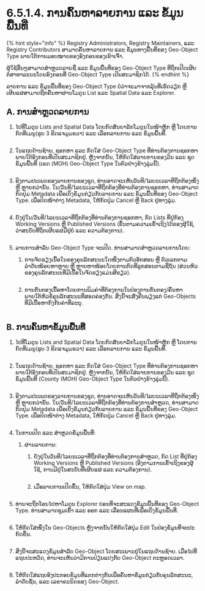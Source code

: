 # 6.5.1.4. ການຄົ້ນຫາລາຍການ ແລະ ຂໍ້ມູນພື້ນທີ່

{% hint style="info" %}
Registry Administrators, Registry Maintainers, ແລະ Registry Contributors ສາມາດຄົ້ນຫາລາຍການ ແລະ ຂໍ້ມູນທາງພື້ນທີ່ຂອງ Geo-Object Type ພາຍໃຕ້ການມອບໝາຍຂອງອົງກອນຂອງເຂົາເຈົ້າ.

ຜູ້ໃຊ້ອື່ນໆສາມາດສຳຫຼວດລາຍຊື່ ແລະ ຂໍ້ມູນພື້ນທີ່ຂອງ Geo-Object Type ທີ່ຖືກເປີດເຜີຍຕໍ່ສາທາລະນະໂດຍອົງກອນທີ່ Geo-Object Type ເປັນສະມາຊິກໄດ້.
{% endhint %}

ລາຍການ ແລະ ຂໍ້ມູນພື້ນທີ່ຂອງ Geo-Object Type ບໍ່ວ່າຈະມາຈາກລຸ້ນທີ່ເຮັດວຽກ ຫຼື ເຜີຍແຜ່ສາມາດຖືກຄົ້ນຫາຜ່ານໂມດູນ List ແລະ Spatial Data ແລະ Explorer.

## **A. ການສຳຫຼວດລາຍການ**

1.  ໄປທີ່ໂມດູນ Lists and Spatial Data ໂດຍກົດສັນຍາລັກໂມດູນໃນໜ້າຫຼັກ ຫຼື ໂດຍການກົດທີ່ເມນູ(ຮູບ 3 ຂີດແຈມູມຂວາ) ແລະ ເລືອກລາຍການ ແລະ ຂໍ້ມູນພື້ນທີ່.

    <figure><img src="../../../../../.gitbook/assets/image (19) (1) (1).png" alt=""><figcaption></figcaption></figure>
2.  ໃນແຖບດ້ານຊ້າຍ, ຊອກຫາ ແລະ ກົດໃສ່ Geo-Object Type ທີ່ທ່ານຕ້ອງການຊອກຫາພາຍໃຕ້ອົງກອນທີ່ເປັນສະມາຊິກຢູ່. ຫຼັງຈາກນັ້ນ, ໃຫ້ກົດໃສ່ລາຍການຂອງມັນ ແລະ ຊຸດຂໍ້ມູນພື້ນທີ່ (ເຂດ (MOH) Geo-Object Type ໃນຕົວຢ່າງຂ້າງລຸ່ມນີ້).

    <figure><img src="../../../../../.gitbook/assets/image (3) (1) (3).png" alt=""><figcaption></figcaption></figure>
3.  ອີງຕາມປະເພດຂອງລາຍການຂອງຊຸດ, ທ່ານອາດຈະເຫັນວັນທີ/ໄລຍະເວລາທີ່ຖືກຕ້ອງໜຶ່ງ ຫຼື ຫຼາຍກວ່ານັ້ນ. ໃນ/ວັນທີ/ໄລຍະເວລາທີ່ຖືກຕ້ອງທີ່ທ່ານຕ້ອງການຊອກຫາ, ທ່ານສາມາດກົດປຸ່ມ Metadata ເພື່ອເບິ່ງຂໍ້ມູນກ່ຽວກັບລາຍການ ແລະ ຂໍ້ມູນພື້ນທີ່ຂອງ Geo-Object Type. ເພື່ອປິດໜ້າຕ່າງ Metadata, ໃຫ້ກົດປຸ່ມ Cancel ຫຼື Back ຢູ່ທາງລຸ່ມ.

    <figure><img src="../../../../../.gitbook/assets/image (19) (2).png" alt=""><figcaption></figcaption></figure>
4.  ຍັງຢູ່ໃນ/ວັນທີ/ໄລຍະເວລາທີ່ຖືກຕ້ອງທີ່ທ່ານຕ້ອງການຊອກຫາ, ກົດ Lists ທີ່ຢູ່ກ້ອງ Working Versions ຫຼື Published Versions (ຂຶ້ນຕາມຄວາມເຂົ້າເຖິງໄດ້ຂອງຜູ້ໃຊ້, ວ່າສະບັບທີ່ຖືກເຜີຍແຜ່ມີ່ຢູ່ບໍ່ ແລະ ຄວາມຕ້ອງການ).

    <figure><img src="../../../../../.gitbook/assets/image (15) (3).png" alt=""><figcaption></figcaption></figure>
5. ລາຍການສໍາລັບ Geo-Object Type ຈະເປີດ. ທ່ານ​ສາ​ມາດ​ສໍາ​ຫຼວດ​​ລາຍ​ການ​ໂດຍ​:
   1.  ການຈັດຮຽງເນື້ອໃນຂອງຄຸນລັກສະນະໃດໜຶ່ງຕາມຕົວອັກສອນ ຫຼື ຕົວເລກຕາມລຳດັບໜ້ອຍຫາຫຼາຍ ຫຼື ຫຼາຍຫາໜ້ອຍໂດຍການກົດທີ່ລູກສອນຕາມຊື່ຖັນ (ສ່ວນຫົວຂອງຄຸນລັກສະນະທີ່ມີເນື້ອໃນຈັດຮຽງແມ່ນສີຂຽວ).

       <figure><img src="../../../../../.gitbook/assets/image (14) (1).png" alt=""><figcaption></figcaption></figure>
   2.  ການກັ່ນຕອງເນື້ອຫາໂດຍການພິມຄ່າທີ່ຕ້ອງການໃນປ່ອງການກັ່ນຕອງ/ຄົ້ນຫາພາຍໃຕ້ຫົວຂໍ້ຄຸນລັກສະນະທີ່ສອດຄ່ອງກັນ. ສິ່ງນີ້ຈະສົ່ງຄືນພຽງແຕ່ Geo-Objects ທີ່ມີເນື້ອຫາກົງກັບຄ່າທີ່ລະບຸ.

       <figure><img src="../../../../../.gitbook/assets/image (2) (4).png" alt=""><figcaption></figcaption></figure>

## **B. ການ​ຄົ້ນ​ຫາ​ຂໍ້​ມູນ​ພື້ນທີ່**

1.  ໄປທີ່ໂມດູນ Lists and Spatial Data ໂດຍກົດສັນຍາລັກໂມດູນໃນໜ້າຫຼັກ ຫຼື ໂດຍການກົດທີ່ເມນູ(ຮູບ 3 ຂີດແຈມູມຂວາ) ແລະ ເລືອກລາຍການ ແລະ ຂໍ້ມູນພື້ນທີ່.

    <figure><img src="../../../../../.gitbook/assets/image (19) (1) (1).png" alt=""><figcaption></figcaption></figure>
2.  ໃນແຖບດ້ານຊ້າຍ, ຊອກຫາ ແລະ ກົດໃສ່ Geo-Object Type ທີ່ທ່ານຕ້ອງການຊອກຫາພາຍໃຕ້ອົງກອນທີ່ເປັນສະມາຊິກຢູ່. ຫຼັງຈາກນັ້ນ, ໃຫ້ກົດໃສ່ລາຍການຂອງມັນ ແລະ ຊຸດຂໍ້ມູນພື້ນທີ່ (County (MOH) Geo-Object Type ໃນຕົວຢ່າງຂ້າງລຸ່ມນີ້).

    <figure><img src="../../../../../.gitbook/assets/image (28) (1).png" alt=""><figcaption></figcaption></figure>
3.  ອີງຕາມປະເພດຂອງລາຍການຂອງຊຸດ, ທ່ານອາດຈະເຫັນວັນທີ/ໄລຍະເວລາທີ່ຖືກຕ້ອງໜຶ່ງ ຫຼື ຫຼາຍກວ່ານັ້ນ. ໃນ/ວັນທີ/ໄລຍະເວລາທີ່ຖືກຕ້ອງທີ່ທ່ານຕ້ອງການສຳຫຼວດ, ທ່ານສາມາດກົດປຸ່ມ Metadata ເພື່ອເບິ່ງຂໍ້ມູນກ່ຽວກັບລາຍການ ແລະ ຂໍ້ມູນພື້ນທີ່ຂອງ Geo-Object Type. ເພື່ອປິດໜ້າຕ່າງ Metadata, ໃຫ້ກົດປຸ່ມ Cancel ຫຼື Back ຢູ່ທາງລຸ່ມ.

    <figure><img src="../../../../../.gitbook/assets/image (17) (3).png" alt=""><figcaption></figcaption></figure>
4. ໃນການເປີດ ແລະ ສຳຫຼວດຂໍ້ມູນພື້ນທີ່:
   1. ຜ່ານລາຍການ:
      1.  ຍັງຢູ່ໃນວັນທີ/ໄລຍະເວລາທີ່ຖືກຕ້ອງທີ່ທ່ານຕ້ອງການສຳຫຼວດ, ກົດ List ທີ່ຢູ່ກ້ອງ Working Versions ຫຼື Published Versions (ອີງຕາມການເຂົ້າເຖິງຂອງຜູ້ໃຊ້, ການມີຢູ່ໃນສະບັບທີ່ເຜີຍແຜ່ ແລະ ຄວາມຕ້ອງການ).

          <figure><img src="../../../../../.gitbook/assets/image (8) (3).png" alt=""><figcaption></figcaption></figure>
      2.  ເມື່ອລາຍການເປີດຂຶ້ນ, ໃຫ້ກົດໃສ່ປຸ່ມ View on map.

          <figure><img src="../../../../../.gitbook/assets/image (6) (1).png" alt=""><figcaption></figcaption></figure>
5.  ທ່ານຈະຖືກໂອນໄປຫາໂມດູນ Explorer ບ່ອນທີ່ຈະສະແດງຂໍ້ມູນພື້ນທີ່ຂອງ Geo-Object Type. ທ່ານສາມາດຊູມເຂົ້າ ແລະ ອອກ ແລະ ເລື່ອນແຜນທີ່ເພື່ອເບິ່ງຂໍ້ມູນພື້ນທີ່.

    <figure><img src="https://lh6.googleusercontent.com/W4YOlDp6OyYBMm1C0XcPBF8tR4MGw7mB8GjAPIMdcHVaF9EjXFdJfiG_sup19EA1icu20ce4NiHAF9RB72xFDky7d5C5u1TlZYiJanXDIt1gw1mWGpvRhCdjEmc1qPpjZ6WfgYZi-R6HArukyAPtNqPJL_nTWQJ5X7L8iABjHjCStVt3Od3G-WhLBQ" alt=""><figcaption></figcaption></figure>
6.  ໃຫ້​ກົດໃສ່ໜຶ່ງໃນ Geo-Objects ຫຼັງ​ຈາກ​ນັ້ນ​ໃຫ້ກົດໃສ່​ປຸ່ມ Edit ໃນ​ປ່ອງ​ຂໍ້​ມູນ​ທີ່​ຈະ​ປະ​ກົດ​ຂຶ້ນ​.

    <figure><img src="../../../../../.gitbook/assets/image (18) (3).png" alt=""><figcaption></figcaption></figure>
7.  ສິ່ງນີ້ຈະສະແດງຂໍ້ມູນສໍາລັບ Geo-Object ໂດຍສະເພາະຢູ່ໃນແຖບດ້ານຊ້າຍ. ເມື່ອໄປທີ່ແຖບປະຫວັດ, ທ່ານຈະເຫັນວ່າມີການປ່ຽນແປງກັບ Geo-Object ຕະຫຼອດເວລາ.

    <figure><img src="../../../../../.gitbook/assets/image (3) (1).png" alt=""><figcaption></figcaption></figure>
8.  ໃຫ້ກົດໃສ່ແຖບອົງປະກອບຂໍ້ມູນທີ່ແຕກຕ່າງກັນເພື່ອຄົ້ນຫາຂໍ້ມູນກ່ຽວກັບຄຸນລັກສະນະ, ລໍາດັບຊັ້ນ, ແລະ ເລຂາຄະນິດຂອງ Geo-Object.

    <figure><img src="../../../../../.gitbook/assets/image (29).png" alt=""><figcaption></figcaption></figure>
